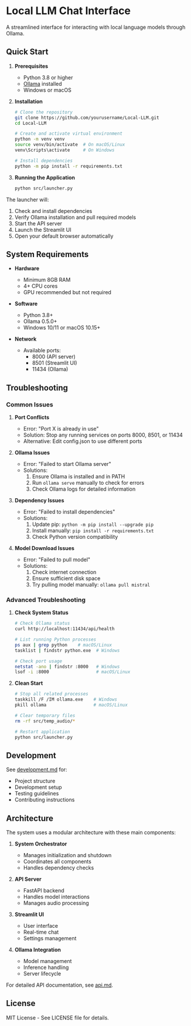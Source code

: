 # Local LLM Chat Interface

A streamlined interface for interacting with local language models through Ollama.

## Quick Start

1. **Prerequisites**
   - Python 3.8 or higher
   - [Ollama](https://ollama.ai/download) installed
   - Windows or macOS

2. **Installation**
   ```bash
   # Clone the repository
   git clone https://github.com/yourusername/Local-LLM.git
   cd Local-LLM

   # Create and activate virtual environment
   python -m venv venv
   source venv/bin/activate  # On macOS/Linux
   venv\Scripts\activate     # On Windows

   # Install dependencies
   python -m pip install -r requirements.txt
   ```

3. **Running the Application**
   ```bash
   python src/launcher.py
   ```

The launcher will:
1. Check and install dependencies
2. Verify Ollama installation and pull required models
3. Start the API server
4. Launch the Streamlit UI
5. Open your default browser automatically

## System Requirements

- **Hardware**
  - Minimum 8GB RAM
  - 4+ CPU cores
  - GPU recommended but not required

- **Software**
  - Python 3.8+
  - Ollama 0.5.0+
  - Windows 10/11 or macOS 10.15+

- **Network**
  - Available ports:
    - 8000 (API server)
    - 8501 (Streamlit UI)
    - 11434 (Ollama)

## Troubleshooting

### Common Issues

1. **Port Conflicts**
   - Error: "Port X is already in use"
   - Solution: Stop any running services on ports 8000, 8501, or 11434
   - Alternative: Edit config.json to use different ports

2. **Ollama Issues**
   - Error: "Failed to start Ollama server"
   - Solutions:
     1. Ensure Ollama is installed and in PATH
     2. Run `ollama serve` manually to check for errors
     3. Check Ollama logs for detailed information

3. **Dependency Issues**
   - Error: "Failed to install dependencies"
   - Solutions:
     1. Update pip: `python -m pip install --upgrade pip`
     2. Install manually: `pip install -r requirements.txt`
     3. Check Python version compatibility

4. **Model Download Issues**
   - Error: "Failed to pull model"
   - Solutions:
     1. Check internet connection
     2. Ensure sufficient disk space
     3. Try pulling model manually: `ollama pull mistral`

### Advanced Troubleshooting

1. **Check System Status**
   ```bash
   # Check Ollama status
   curl http://localhost:11434/api/health

   # List running Python processes
   ps aux | grep python    # macOS/Linux
   tasklist | findstr python.exe  # Windows

   # Check port usage
   netstat -ano | findstr :8000   # Windows
   lsof -i :8000                  # macOS/Linux
   ```

2. **Clean Start**
   ```bash
   # Stop all related processes
   taskkill /F /IM ollama.exe    # Windows
   pkill ollama                  # macOS/Linux

   # Clear temporary files
   rm -rf src/temp_audio/*

   # Restart application
   python src/launcher.py
   ```

## Development

See [development.md](docs/development.md) for:
- Project structure
- Development setup
- Testing guidelines
- Contributing instructions

## Architecture

The system uses a modular architecture with these main components:

1. **System Orchestrator**
   - Manages initialization and shutdown
   - Coordinates all components
   - Handles dependency checks

2. **API Server**
   - FastAPI backend
   - Handles model interactions
   - Manages audio processing

3. **Streamlit UI**
   - User interface
   - Real-time chat
   - Settings management

4. **Ollama Integration**
   - Model management
   - Inference handling
   - Server lifecycle

For detailed API documentation, see [api.md](docs/api.md).

## License

MIT License - See LICENSE file for details.
